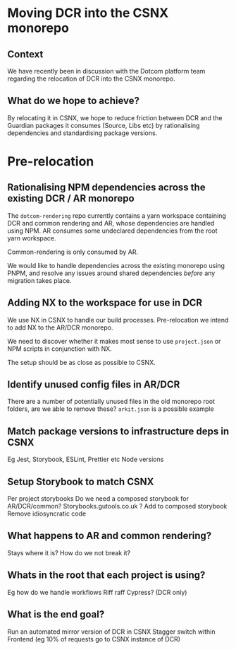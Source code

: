 # Moving DCR into the CSNX monorepo

## Context

We have recently been in discussion with the Dotcom platform team regarding the relocation of DCR into the CSNX monorepo.

## What do we hope to achieve?

By relocating it in CSNX, we hope to reduce friction between DCR and the Guardian packages it consumes (Source, Libs etc) by rationalising dependencies and standardising package versions.

# Pre-relocation

## Rationalising NPM dependencies across the existing DCR / AR monorepo

The `dotcom-rendering` repo currently contains a yarn workspace containing DCR and common rendering and AR, whose dependencies are handled using NPM. AR consumes some undeclared dependencies from the root yarn workspace.

Common-rendering is only consumed by AR.

We would like to handle dependencies across the existing monorepo using PNPM, and resolve any issues around shared dependencies _before_ any migration takes place.

## Adding NX to the workspace for use in DCR

We use NX in CSNX to handle our build processes. Pre-relocation we intend to add NX to the AR/DCR monorepo.

We need to discover whether it makes most sense to use `project.json` or NPM scripts in conjunction with NX.

The setup should be as close as possible to CSNX.

## Identify unused config files in AR/DCR

There are a number of potentially unused files in the old monorepo root folders, are we able to remove these? `arkit.json` is a possible example

## Match package versions to infrastructure deps in CSNX

Eg Jest, Storybook, ESLint, Prettier etc
Node versions

## Setup Storybook to match CSNX

Per project storybooks
Do we need a composed storybook for AR/DCR/common?
Storybooks.gutools.co.uk ?
Add to composed storybook
Remove idiosyncratic code

## What happens to AR and common rendering?

Stays where it is?
How do we not break it?

## Whats in the root that each project is using?

Eg how do we handle workflows
Riff raff
Cypress? (DCR only)

## What is the end goal?

Run an automated mirror version of DCR in CSNX
Stagger switch within Frontend (eg 10% of requests go to CSNX instance of DCR)
